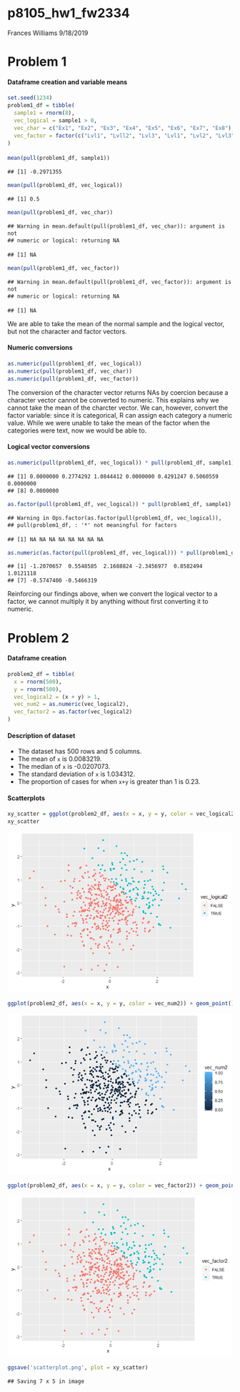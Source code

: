 p8105\_hw1\_fw2334
================
Frances Williams
9/18/2019

# Problem 1

#### Dataframe creation and variable means

``` r
set.seed(1234)
problem1_df = tibble(
  sample1 = rnorm(8),
  vec_logical = sample1 > 0,
  vec_char = c("Ex1", "Ex2", "Ex3", "Ex4", "Ex5", "Ex6", "Ex7", "Ex8"),
  vec_factor = factor(c("Lvl1", "Lvll2", "Lvl3", "Lvl1", "Lvl2", "Lvl3", "Lvl1", "Lvl2"))
)

mean(pull(problem1_df, sample1))
```

    ## [1] -0.2971355

``` r
mean(pull(problem1_df, vec_logical))
```

    ## [1] 0.5

``` r
mean(pull(problem1_df, vec_char))
```

    ## Warning in mean.default(pull(problem1_df, vec_char)): argument is not
    ## numeric or logical: returning NA

    ## [1] NA

``` r
mean(pull(problem1_df, vec_factor))
```

    ## Warning in mean.default(pull(problem1_df, vec_factor)): argument is not
    ## numeric or logical: returning NA

    ## [1] NA

We are able to take the mean of the normal sample and the logical
vector, but not the character and factor vectors.

#### Numeric conversions

``` r
as.numeric(pull(problem1_df, vec_logical))
as.numeric(pull(problem1_df, vec_char))
as.numeric(pull(problem1_df, vec_factor))
```

The conversion of the character vector returns NAs by coercion because a
character vector cannot be converted to numeric. This explains why we
cannot take the mean of the charcter vector. We can, however, convert
the factor variable: since it is categorical, R can assign each category
a numeric value. While we were unable to take the mean of the factor
when the categories were text, now we would be able
    to.

#### Logical vector conversions

``` r
as.numeric(pull(problem1_df, vec_logical)) * pull(problem1_df, sample1)
```

    ## [1] 0.0000000 0.2774292 1.0844412 0.0000000 0.4291247 0.5060559 0.0000000
    ## [8] 0.0000000

``` r
as.factor(pull(problem1_df, vec_logical)) * pull(problem1_df, sample1)
```

    ## Warning in Ops.factor(as.factor(pull(problem1_df, vec_logical)),
    ## pull(problem1_df, : '*' not meaningful for factors

    ## [1] NA NA NA NA NA NA NA NA

``` r
as.numeric(as.factor(pull(problem1_df, vec_logical))) * pull(problem1_df, sample1)
```

    ## [1] -1.2070657  0.5548585  2.1688824 -2.3456977  0.8582494  1.0121118
    ## [7] -0.5747400 -0.5466319

Reinforcing our findings above, when we convert the logical vector to a
factor, we cannot multiply it by anything without first converting it to
numeric.

# Problem 2

#### Dataframe creation

``` r
problem2_df = tibble(
  x = rnorm(500),
  y = rnorm(500),
  vec_logical2 = (x + y) > 1,
  vec_num2 = as.numeric(vec_logical2),
  vec_factor2 = as.factor(vec_logical2)
)
```

#### Description of dataset

  - The dataset has 500 rows and 5 columns.
  - The mean of `x` is 0.0083219.
  - The median of `x` is -0.0207073.
  - The standard deviation of `x` is 1.034312.
  - The proportion of cases for when `x+y` is greater than 1 is
0.23.

#### Scatterplots

``` r
xy_scatter = ggplot(problem2_df, aes(x = x, y = y, color = vec_logical2)) + geom_point()
xy_scatter
```

![](p8105_hw1_fw2334_files/figure-gfm/unnamed-chunk-5-1.png)<!-- -->

``` r
ggplot(problem2_df, aes(x = x, y = y, color = vec_num2)) + geom_point()
```

![](p8105_hw1_fw2334_files/figure-gfm/unnamed-chunk-5-2.png)<!-- -->

``` r
ggplot(problem2_df, aes(x = x, y = y, color = vec_factor2)) + geom_point()
```

![](p8105_hw1_fw2334_files/figure-gfm/unnamed-chunk-5-3.png)<!-- -->

``` r
ggsave('scatterplot.png', plot = xy_scatter)
```

    ## Saving 7 x 5 in image

